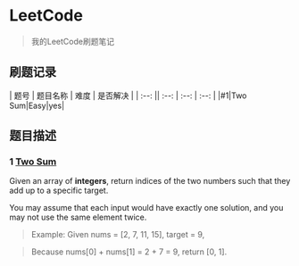 # LeetCode
> 我的LeetCode刷题笔记
## 刷题记录
| 题号 | 题目名称 | 难度 | 是否解决 |
| :--: || :--: | :--: | :--: |
|#1|Two Sum|Easy|yes|

## 题目描述
### 1 [Two Sum](https://leetcode.com/problems/two-sum/description/)
Given an array of **integers**, return indices of the two numbers such that they add up to a specific target.

You may assume that each input would have exactly one solution, and you may not use the same element twice.

> Example:
Given nums = [2, 7, 11, 15], target = 9,

> Because nums[0] + nums[1] = 2 + 7 = 9,
return [0, 1].